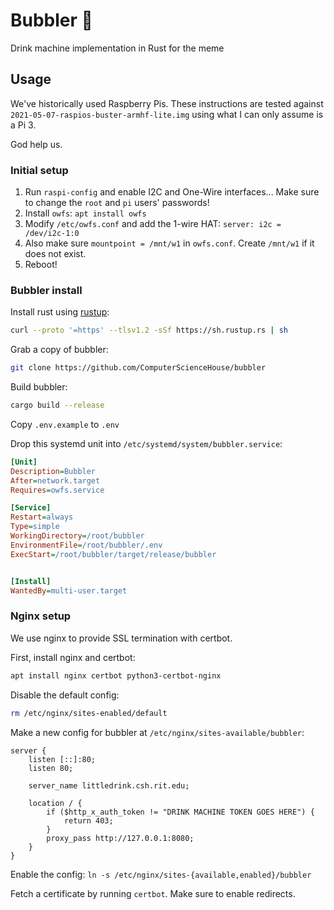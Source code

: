 # Bubbler 💭

Drink machine implementation in Rust for the meme

## Usage

We've historically used Raspberry Pis. These instructions are tested against `2021-05-07-raspios-buster-armhf-lite.img` using what I can only assume is a Pi 3.

God help us.

### Initial setup

1. Run `raspi-config` and enable I2C and One-Wire interfaces... Make sure to change the `root` and `pi` users' passwords!
1. Install `owfs`: `apt install owfs`
1. Modify `/etc/owfs.conf` and add the 1-wire HAT: `server: i2c = /dev/i2c-1:0`
1. Also make sure `mountpoint = /mnt/w1` in `owfs.conf`. Create `/mnt/w1` if it does not exist.
1. Reboot!

### Bubbler install

Install rust using [rustup](https://rustup.rs):

```bash
curl --proto '=https' --tlsv1.2 -sSf https://sh.rustup.rs | sh
```

Grab a copy of bubbler:

```bash
git clone https://github.com/ComputerScienceHouse/bubbler
```

Build bubbler:

```bash
cargo build --release
```

Copy `.env.example` to `.env`

Drop this systemd unit into `/etc/systemd/system/bubbler.service`:

```ini
[Unit]
Description=Bubbler
After=network.target
Requires=owfs.service

[Service]
Restart=always
Type=simple
WorkingDirectory=/root/bubbler
EnvironmentFile=/root/bubbler/.env
ExecStart=/root/bubbler/target/release/bubbler


[Install]
WantedBy=multi-user.target
```

### Nginx setup

We use nginx to provide SSL termination with certbot.

First, install nginx and certbot:

```bash
apt install nginx certbot python3-certbot-nginx
```

Disable the default config:

```bash
rm /etc/nginx/sites-enabled/default
```

Make a new config for bubbler at `/etc/nginx/sites-available/bubbler`:

```nginx
server {
    listen [::]:80;
    listen 80;

    server_name littledrink.csh.rit.edu;

    location / {
        if ($http_x_auth_token != "DRINK MACHINE TOKEN GOES HERE") {
            return 403;
        }
        proxy_pass http://127.0.0.1:8080;
    }
}
```

Enable the config: `ln -s /etc/nginx/sites-{available,enabled}/bubbler`

Fetch a certificate by running `certbot`. Make sure to enable redirects.
